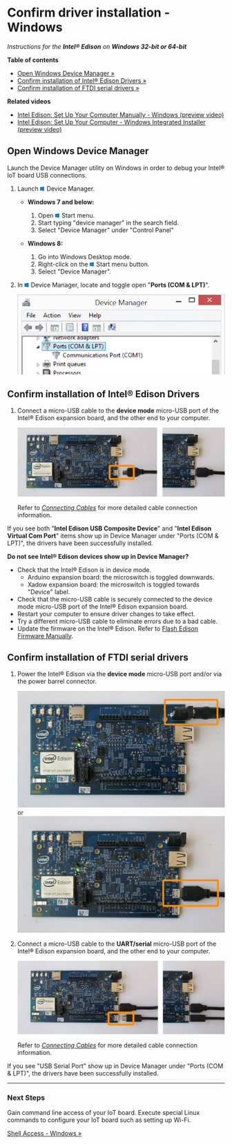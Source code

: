 # Confirm driver installation - Windows 

_Instructions for the **Intel® Edison** on **Windows 32-bit or 64-bit**_

**Table of contents**

* [Open Windows Device Manager »](#open-windows-device-manager)
* [Confirm installation of Intel® Edison Drivers »](#confirm-installation-of-intel-edison-drivers)
* [Confirm installation of FTDI serial drivers »](#confirm-installation-of-ftdi-serial-drivers)


**Related videos**

* [Intel Edison: Set Up Your Computer Manually - Windows (preview video)]()
* [Intel Edison: Set Up Your Computer - Windows Integrated Installer (preview video)]()

## Open Windows Device Manager

Launch the Device Manager utility on Windows in order to debug your Intel® IoT board USB connections.

1. Launch ![Windows icon](../icons/os_icon_windows.png) Device Manager.

	* **Windows 7 and below:**
	
		1. Open ![Windows icon](../icons/os_icon_windows.png) Start menu.
		2. Start typing "device manager" in the search field. 
		3. Select "Device Manager" under "Control Panel"
	
	* **Windows 8:**
		1. Go into Windows Desktop mode.
		2. Right-click on the ![Windows icon](../icons/os_icon_windows.png) Start menu button.
		3. Select "Device Manager".
		
1. In ![Windows icon](../icons/os_icon_windows.png) Device Manager, locate and toggle open "**Ports (COM & LPT)**".

	![Open Ports](images/device_manager-open_com_lpt_ports.png)


## Confirm installation of Intel® Edison Drivers

1. Connect a micro-USB cable to the **device mode** micro-USB port of the Intel® Edison expansion board, and the other end to your computer.

	![Micro-USB cable being plugged into the top micro-USB connector](../arduino_expansion_board-assembly/images/device_mode-usb_cable-before_after.png)

	Refer to [_Connecting Cables_](../arduino_expansion_board-assembly/connecting_cables.md#device-mode-micro-usb-cable) for more detailed cable connection information.

If you see both "**Intel Edison USB Composite Device**" and "**Intel Edison Virtual Com Port**" items show up in Device Manager under "Ports (COM & LPT)", the drivers have been successfully installed. 

**Do not see Intel® Edison devices show up in Device Manager?**

* Check that the Intel® Edison is in device mode.
	* Arduino expansion board: the microswitch is toggled downwards.
	* Xadow expansion board: the microswitch is toggled towards "Device" label.
* Check that the micro-USB cable is securely connected to the device mode micro-USB port of the Intel® Edison expansion board.
* Restart your computer to ensure driver changes to take effect.
* Try a different micro-USB cable to eliminate errors due to a bad cable.
* Update the firmware on the Intel® Edison. Refer to [Flash Edison Firmware Manually]().


## Confirm installation of FTDI serial drivers

1. Power the Intel® Edison via the **device mode** micro-USB port and/or via the power barrel connector.

	![DC power supply plugged into power barrel connector](../arduino_expansion_board-assembly/images/ac_power_barrel.png) or ![Micro-USB cable plugged into the top micro-USB connector](../arduino_expansion_board-assembly/images/device_mode-usb-cable.png)

2. Connect a micro-USB cable to the **UART/serial** micro-USB port of the Intel® Edison expansion board, and the other end to your computer.

	![Micro-USB cable being plugged into the bottom micro-USB connector](../arduino_expansion_board-assembly/images/uart_serial-usb_cable-before_after.png)

	Refer to [_Connecting Cables_](../arduino_expansion_board-assembly/connecting_cables.md#uartserial-micro-usb-cable) for more detailed cable connection information.

If you see "USB Serial Port" show up in Device Manager under "Ports (COM & LPT)", the drivers have been successfully installed. 


---

### Next Steps

Gain command line access of your IoT board. Execute special Linux commands to configure your IoT board such as setting up Wi-Fi. 

[Shell Access - Windows »](../shell_access/windows.md)